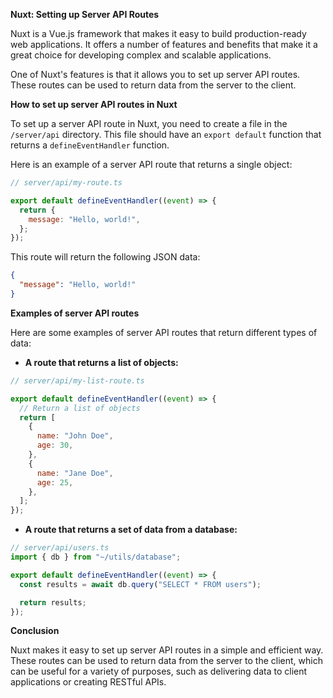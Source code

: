 **Nuxt: Setting up Server API Routes**

Nuxt is a Vue.js framework that makes it easy to build production-ready web applications. It offers a number of features and benefits that make it a great choice for developing complex and scalable applications.

One of Nuxt's features is that it allows you to set up server API routes. These routes can be used to return data from the server to the client.

**How to set up server API routes in Nuxt**

To set up a server API route in Nuxt, you need to create a file in the `/server/api` directory. This file should have an `export default` function that returns a `defineEventHandler` function.

Here is an example of a server API route that returns a single object:

```js
// server/api/my-route.ts

export default defineEventHandler((event) => {
  return {
    message: "Hello, world!",
  };
});
```

This route will return the following JSON data:

```json
{
  "message": "Hello, world!"
}
```

**Examples of server API routes**

Here are some examples of server API routes that return different types of data:

- **A route that returns a list of objects:**

```js
// server/api/my-list-route.ts

export default defineEventHandler((event) => {
  // Return a list of objects
  return [
    {
      name: "John Doe",
      age: 30,
    },
    {
      name: "Jane Doe",
      age: 25,
    },
  ];
});
```

- **A route that returns a set of data from a database:**

```js
// server/api/users.ts
import { db } from "~/utils/database";

export default defineEventHandler((event) => {
  const results = await db.query("SELECT * FROM users");

  return results;
});
```

**Conclusion**

Nuxt makes it easy to set up server API routes in a simple and efficient way. These routes can be used to return data from the server to the client, which can be useful for a variety of purposes, such as delivering data to client applications or creating RESTful APIs.
